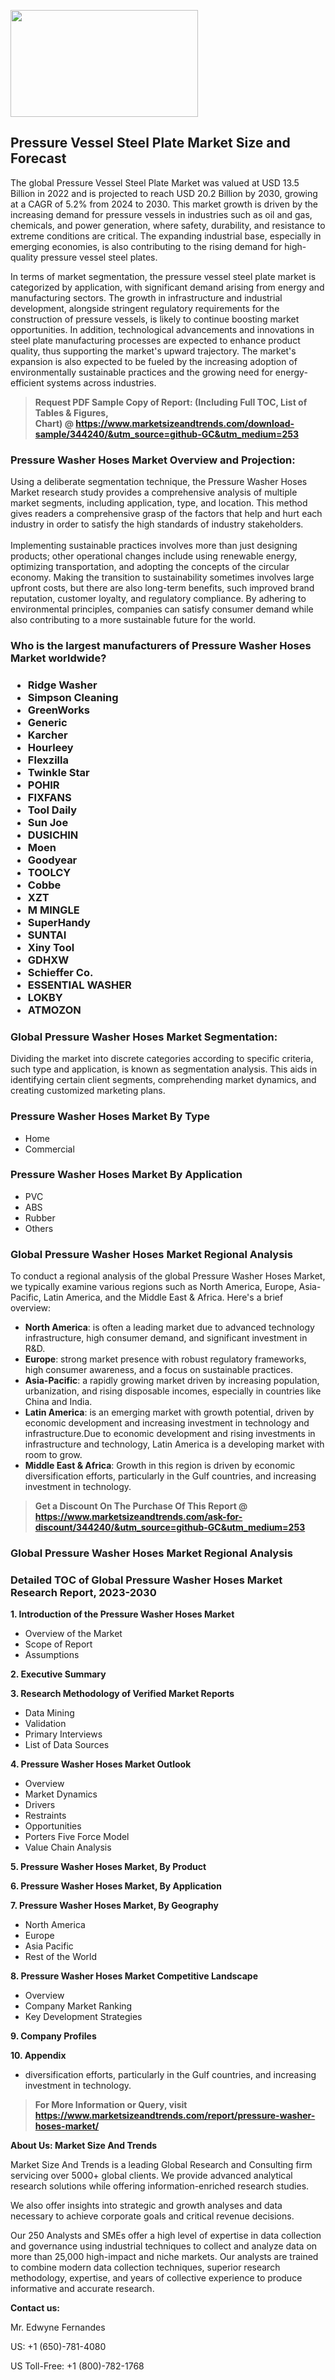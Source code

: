 <p><img class="alignnone size-medium wp-image-20088" src="https://ffe5etoiles.com/wp-content/uploads/2024/12/MST1-300x171.png" alt="" width="300" height="171" /></p><h2>Pressure Vessel Steel Plate Market Size and Forecast</h2><p>The global Pressure Vessel Steel Plate Market was valued at USD 13.5 Billion in 2022 and is projected to reach USD 20.2 Billion by 2030, growing at a CAGR of 5.2% from 2024 to 2030. This market growth is driven by the increasing demand for pressure vessels in industries such as oil and gas, chemicals, and power generation, where safety, durability, and resistance to extreme conditions are critical. The expanding industrial base, especially in emerging economies, is also contributing to the rising demand for high-quality pressure vessel steel plates.</p><p>In terms of market segmentation, the pressure vessel steel plate market is categorized by application, with significant demand arising from energy and manufacturing sectors. The growth in infrastructure and industrial development, alongside stringent regulatory requirements for the construction of pressure vessels, is likely to continue boosting market opportunities. In addition, technological advancements and innovations in steel plate manufacturing processes are expected to enhance product quality, thus supporting the market's upward trajectory. The market's expansion is also expected to be fueled by the increasing adoption of environmentally sustainable practices and the growing need for energy-efficient systems across industries.</p></p><blockquote id="" class=""><strong>Request PDF Sample Copy of Report: (Including Full TOC, List of Tables &amp; Figures, Chart)&nbsp;@&nbsp;<strong><a href="https://www.marketsizeandtrends.com/download-sample/344240/&utm_source=github-GC&utm_medium=253" target="_blank">https://www.marketsizeandtrends.com/download-sample/344240/&utm_source=github-GC&utm_medium=253</a></strong></strong></blockquote><h3 id="" class="">Pressure Washer Hoses Market&nbsp;Overview and Projection:</h3><p id="" class="">Using a deliberate segmentation technique, the Pressure Washer Hoses Market research study provides a comprehensive analysis of multiple market segments, including application, type, and location. This method gives readers a comprehensive grasp of the factors that help and hurt each industry in order to satisfy the high standards of industry stakeholders. <br /> <br />Implementing sustainable practices involves more than just designing products; other operational changes include using renewable energy, optimizing transportation, and adopting the concepts of the circular economy. Making the transition to sustainability sometimes involves large upfront costs, but there are also long-term benefits, such improved brand reputation, customer loyalty, and regulatory compliance. By adhering to environmental principles, companies can satisfy consumer demand while also contributing to a more sustainable future for the world.</p><h3 id="" class="">Who is the largest manufacturers of&nbsp;Pressure Washer Hoses Market worldwide?</h3><h3 class=""><p><ul><li>Ridge Washer </li><li> Simpson Cleaning </li><li> GreenWorks </li><li> Generic </li><li> Karcher </li><li> Hourleey </li><li> Flexzilla </li><li> Twinkle Star </li><li> POHIR </li><li> FIXFANS </li><li> Tool Daily </li><li> Sun Joe </li><li> DUSICHIN </li><li> Moen </li><li> Goodyear </li><li> TOOLCY </li><li> Cobbe </li><li> XZT </li><li> M MINGLE </li><li> SuperHandy </li><li> SUNTAI </li><li> Xiny Tool </li><li> GDHXW </li><li> Schieffer Co. </li><li> ESSENTIAL WASHER </li><li> LOKBY </li><li> ATMOZON</li></ul></p></h3><h3 id="" class="">Global&nbsp;Pressure Washer Hoses Market Segmentation:</h3><p id="" class="">Dividing the market into discrete categories according to specific criteria, such type and application, is known as segmentation analysis. This aids in identifying certain client segments, comprehending market dynamics, and creating customized marketing plans.</p><h3 id="" class="">Pressure Washer Hoses Market&nbsp;By Type</h3><p><p><ul><li>Home</li><li> Commercial</p></li></ul></p></p><h3 id="" class="">Pressure Washer Hoses Market&nbsp;By Application</h3><p class=""><p><ul><li>PVC</li><li> ABS</li><li> Rubber</li><li> Others</li></ul></p></p><h3 id="" class="">Global Pressure Washer Hoses Market Regional Analysis</h3><p id="" class="">To conduct a regional analysis of the global Pressure Washer Hoses Market, we typically examine various regions such as North America, Europe, Asia-Pacific, Latin America, and the Middle East &amp; Africa. Here's a brief overview:</p><ul><li><strong>North America</strong>: is often a leading market due to advanced technology infrastructure, high consumer demand, and significant investment in R&amp;D.</li><li><strong>Europe</strong>: strong market presence with robust regulatory frameworks, high consumer awareness, and a focus on sustainable practices.</li><li><strong>Asia-Pacific</strong>: a rapidly growing market driven by increasing population, urbanization, and rising disposable incomes, especially in countries like China and India.</li><li><strong>Latin America</strong>: is an emerging market with growth potential, driven by economic development and increasing investment in technology and infrastructure.Due to economic development and rising investments in infrastructure and technology, Latin America is a developing market with room to grow.</li><li><strong>Middle East &amp; Africa</strong>: Growth in this region is driven by economic diversification efforts, particularly in the Gulf countries, and increasing investment in technology.</li></ul><blockquote id="" class=""><strong>Get a Discount On The Purchase Of This Report @ <strong><a href="https://www.marketsizeandtrends.com/ask-for-discount/344240/&utm_source=github-GC&utm_medium=253" target="_blank">https://www.marketsizeandtrends.com/ask-for-discount/344240/&utm_source=github-GC&utm_medium=253</a></strong></strong></blockquote><h3 id="" class="">Global Pressure Washer Hoses Market Regional Analysis</h3><h3 id="" class="">Detailed TOC of Global Pressure Washer Hoses Market Research Report, 2023-2030</h3><p id="" class=""><strong>1. Introduction of the Pressure Washer Hoses Market</strong></p><ul><li>Overview of the Market</li><li>Scope of Report</li><li>Assumptions</li></ul><p id="" class=""><strong>2. Executive Summary</strong></p><p id="" class=""><strong>3. Research Methodology of Verified Market Reports</strong></p><ul><li>Data Mining</li><li>Validation</li><li>Primary Interviews</li><li>List of Data Sources</li></ul><p id="" class=""><strong>4. Pressure Washer Hoses Market Outlook</strong></p><ul><li>Overview</li><li>Market Dynamics</li><li>Drivers</li><li>Restraints</li><li>Opportunities</li><li>Porters Five Force Model</li><li>Value Chain Analysis</li></ul><p id="" class=""><strong>5. Pressure Washer Hoses Market, By Product</strong></p><p id="" class=""><strong>6. Pressure Washer Hoses Market, By Application</strong></p><p id="" class=""><strong>7. Pressure Washer Hoses Market, By Geography</strong></p><ul><li>North America</li><li>Europe</li><li>Asia Pacific</li><li>Rest of the World</li></ul><p id="" class=""><strong>8. Pressure Washer Hoses Market Competitive Landscape</strong></p><ul><li>Overview</li><li>Company Market Ranking</li><li>Key Development Strategies</li></ul><p id="" class=""><strong>9. Company Profiles</strong></p><p id="" class=""><strong>10. Appendix</strong></p><ul><li>diversification efforts, particularly in the Gulf countries, and increasing investment in technology.</li></ul><blockquote id="" class=""><strong>For More Information or Query, visit <strong><strong><a href="https://www.marketsizeandtrends.com/report/pressure-washer-hoses-market/" target="_blank">https://www.marketsizeandtrends.com/report/pressure-washer-hoses-market/</a></strong></strong></strong></blockquote><p id="" class=""><strong>About Us: Market Size And Trends</strong></p><p id="" class="">Market Size And Trends is a leading Global Research and Consulting firm servicing over 5000+ global clients. We provide advanced analytical research solutions while offering information-enriched research studies.</p><p id="" class="">We also offer insights into strategic and growth analyses and data necessary to achieve corporate goals and critical revenue decisions.</p><p id="" class="">Our 250 Analysts and SMEs offer a high level of expertise in data collection and governance using industrial techniques to collect and analyze data on more than 25,000 high-impact and niche markets. Our analysts are trained to combine modern data collection techniques, superior research methodology, expertise, and years of collective experience to produce informative and accurate research.</p><p id="" class=""><strong>Contact us:</strong></p><p id="" class="">Mr. Edwyne Fernandes</p><p id="" class="">US: +1 (650)-781-4080</p><p id="" class="">US Toll-Free: +1 (800)-782-1768</p>
